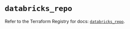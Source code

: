 # `databricks_repo`

Refer to the Terraform Registry for docs: [`databricks_repo`](https://registry.terraform.io/providers/databricks/databricks/1.89.0/docs/resources/repo).
